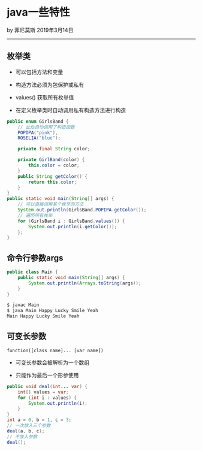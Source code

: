 

# java一些特性

by 菲尼莫斯 2019年3月14日

---

## 枚举类

* 可以包括方法和变量

* 构造方法必须为包保护或私有

* values() 获取所有枚举值

* 在定义枚举类时自动调用私有构造方法进行构造

```java
public enum GirlsBand {
    // 此处自动调用了构造函数
    POPIPA("pink"),
    ROSELIA("blue");

    private final String color;

    private GirlBand(color) {
        this.color = color;
    }
    public String getColor() {
        return this.color;
    }
}
public static void main(String[] args) {
    // 可以直接调用某个枚举的方法
    System.out.println(GirlsBand.POPIPA.getColor());
    // 遍历所有枚举
    for (GirlsBand i : GirlsBand.values()) {
        System.out.println(i.getColor());
    };
}

```

## 命令行参数args

```java
public class Main {
    public static void main(String[] args) {
        System.out.println(Arrays.toString(args));
    }
}
```

```bash
$ javac Main
$ java Main Happy Lucky Smile Yeah
Main Happy Lucky Smile Yeah
```

## 可变长参数

`function([class name]... [var name])`

* 可变长参数会被解析为一个数组

* 只能作为最后一个形参使用

```java
public void deal(int... var) {
    int[] values = var;
    for (int i : values) {
        System.out.println(i);
    }
}
int a = 0, b = 1, c = 3;
// 一次放入三个参数
deal(a, b, c);
// 不放入参数
deal();
```


